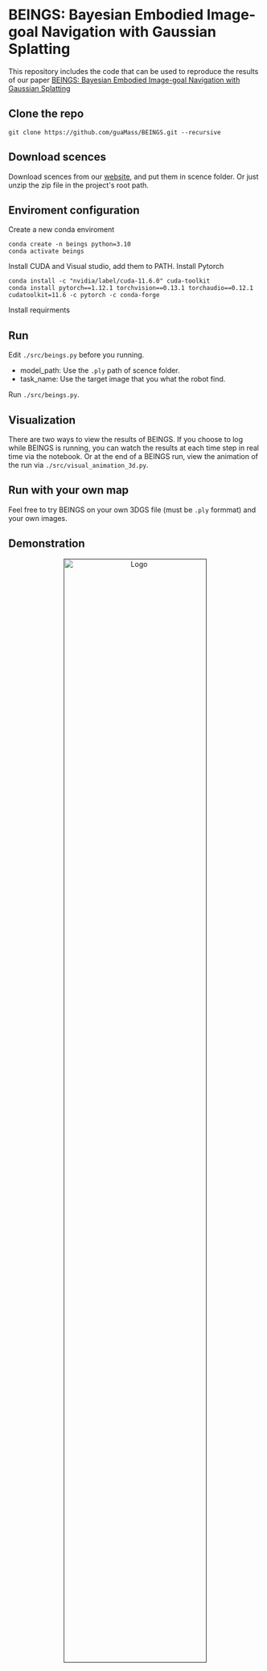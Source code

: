 # BEINGS: Bayesian Embodied Image-goal Navigation with Gaussian Splatting
This repository includes the code that can be used to reproduce the results of our paper [BEINGS: Bayesian Embodied Image-goal Navigation with Gaussian Splatting](https://arxiv.org/abs/2409.10216)

## Clone the repo
```
git clone https://github.com/guaMass/BEINGS.git --recursive
```

## Download scences
Download scences from our [website](https://www.mwg.ink/BEINGS-web/), and put them in scence folder. Or just unzip the zip file in the project's root path.

## Enviroment configuration
Create a new conda enviroment
```
conda create -n beings python=3.10 
conda activate beings
```
Install CUDA and Visual studio, add them to PATH.
Install Pytorch
```
conda install -c "nvidia/label/cuda-11.6.0" cuda-toolkit
conda install pytorch==1.12.1 torchvision==0.13.1 torchaudio==0.12.1 cudatoolkit=11.6 -c pytorch -c conda-forge
```
Install requirments

## Run
Edit `./src/beings.py` before you running.
+ model_path: Use the `.ply` path of scence folder.
+ task_name: Use the target image that you what the robot find.

Run `./src/beings.py`.

## Visualization
There are two ways to view the results of BEINGS. If you choose to log while BEINGS is running, you can watch the results at each time step in real time via the notebook. Or at the end of a BEINGS run, view the animation of the run via `./src/visual_animation_3d.py`.

## Run with your own map
Feel free to try BEINGS on your own 3DGS file (must be `.ply` formmat) and your own images.

## Demonstration
<p align="center">
  <a href="">
    <img src="./assets/exp03.gif" alt="Logo" width="75%">
  </a>
</p>
See more demonstrations on our website.


## Acknowledgement
- [SuperSplat](https://github.com/playcanvas/super-splat) - Open source browser-based tool to clean/filter, reorient and compress .ply/.splat files.
- [nerfstudio](https://github.com/nerfstudio-project/gsplat) - Open source tool to generate 3DGS file from images.
- [LUMA AI](https://lumalabs.ai/interactive-scenes) - Commercial tool to generate 3DGS file with smart phone.
- [SpectacularAI](https://github.com/SpectacularAI/point-cloud-tools) - Conversion scripts for different 3DGS conventions.
- [awesome-3D-gaussian-splatting](https://github.com/MrNeRF/awesome-3D-gaussian-splatting) - Curated list of papers and resources focused on 3D Gaussian Splatting, intended to keep pace with the anticipated surge of research in the coming months.
- [PythonRobotics](https://github.com/AtsushiSakai/PythonRobotics) - Some of the utility functions used in the coordinate conversion processes have been sourced from this open-source library.
- [PatchNetVLAD](https://github.com/QVPR/Patch-NetVLAD.git) - CVPR2021 paper "Patch-NetVLAD: Multi-Scale Fusion of Locally-Global Descriptors for Place Recognition"

## TODO
- [x] Fix bugs in original codes. 
- [ ] Release the Docker image with integrated ROS.
- [ ] GPU acceration. 